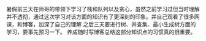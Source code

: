 暑假前三天在师哥的带领下学习了栈和队列以及贪心，虽然之前学习过但当时理解并不透彻，通过这次学习对该方面的知识有了更深刻的印象。并自己观看了很多网课，和博客，加深了自己的理解
之后三天要进行树、并查集、最小生成树方面的学习，要事先预习一下。
养成随时写博客总结这部分知识点的习惯真的很重要。
